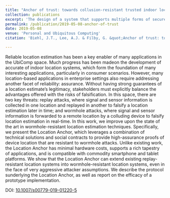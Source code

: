 ```yaml
---
title: "Anchor of trust: towards collusion-resistant trusted indoor location for enterprise and industrial use"
collection: publications
excerpt: 'The design of a system that supports multiple forms of secure location estimation.  Has multiple applications of use; including secure, location-based documents, secure location check-ins, and secure location monitoring.'
permalink: /publication/2019-05-08-anchor-of-trust
date: 2019-05-08
venue: 'Personal and Ubiquitous Computing'
citation: 'Biehl, J.T., Lee, A.J. & Filby, G. &quot;Anchor of trust: towards collusion-resistant trusted indoor location for enterprise and industrial use&quot;. <i>Pers Ubiquit Comput</i> (2019).'

---
```

Reliable location estimation has been a key enabler of many applications in the UbiComp space. Much progress has been madeon the development of accurate of indoor location systems, which form the foundation of many interesting applications, particularly in consumer scenarios. However, many location-based applications in enterprise settings also require addressing another facet of reliability: assurance. Without having strong guarantees of a location estimate’s legitimacy, stakeholders must explicitly balance the advantages offered with the risks of falsification. In this space, there are two key threats: replay attacks, where signal and sensor information is collected in one location and replayed in another to falsify a location estimation later in time; and wormhole attacks, where signal and sensor information is forwarded to a remote location by a colluding device to falsify location estimation in real-time. In this work, we improve upon the state of the art in wormhole-resistant location estimation techniques. Specifically, we present the Location Anchor, which leverages a combination of technical solutions and social contracts to provide high-assurance proofs of device location that are resistant to wormhole attacks. Unlike existing work, the Location Anchor has minimal hardware costs, supports a rich tapestry of applications, and is compatible with commodity smartphone and tablet platforms. We show that the Location Anchor can extend existing replay-resistant location systems into wormhole-resistant location systems, even in the face of very aggressive attacker assumptions. We describe the protocol sunderlying the Location Anchor, as well as report on the efficacy of a prototype implementation.

DOI: [10.1007/s00779-019-01220-5](https://doi.org/10.1007/s00779-019-01220-5)
